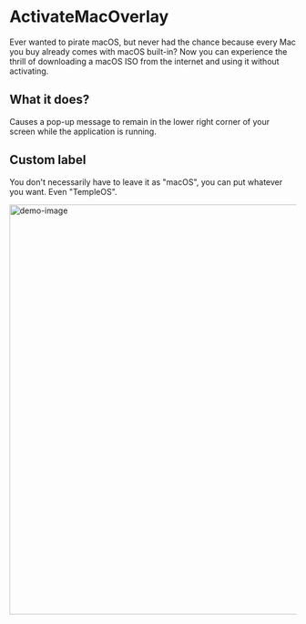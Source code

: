 # ActivateMacOverlay
Ever wanted to pirate macOS, but never had the chance because every Mac you buy already comes with macOS built-in? Now you can experience the thrill of downloading a macOS ISO from the internet and using it without activating.

## What it does?
Causes a pop-up message to remain in the lower right corner of your screen while the application is running.

## Custom label
You don't necessarily have to leave it as "macOS", you can put whatever you want. Even "TempleOS".


<img width="937" height="720" alt="demo-image" src="https://github.com/user-attachments/assets/081ed5f3-cd55-423d-a14d-f7d8a19867d8" />
